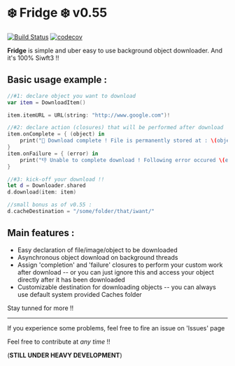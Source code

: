 # ❄️ Fridge ❄️ v0.55
[![Build Status](https://travis-ci.org/vexy/Fridge.svg?branch=master)](https://travis-ci.org/vexy/Fridge)
[![codecov](https://codecov.io/gh/vexy/Fridge/branch/master/graph/badge.svg)](https://codecov.io/gh/vexy/Fridge)


**Fridge** is simple and uber easy to use background object downloader. And it's 100% Siwft3 !!


## Basic usage example :

```Swift
//#1: declare object you want to download
var item = DownloadItem()

item.itemURL = URL(string: "http://www.google.com")!

//#2: declare action (closures) that will be performed after download  (psst.. things will work just fine even if you don't do this !! 😜)
item.onComplete = { (object) in
    print("💪 Download complete ! File is permanently stored at : \(object.absoluteString)")
}
item.onFailure = { (error) in
    print("👎 Unable to complete download ! Following error occured \(error.localizedDescription)")
}

//#3: kick-off your download !!
let d = Downloader.shared
d.download(item: item)

//small bonus as of v0.55 :
d.cacheDestination = "/some/folder/that/iwant/"
```


## Main features :
- Easy declaration of file/image/object to be downloaded
- Asynchronous object download on background threads
- Assign 'completion' and 'failure' closures to perform your custom work after download
--  or you can just ignore this and access your object directly after it has been downloaded
- Customizable destination for downloading objects
-- you can always use default system provided Caches folder

Stay tunned for more !!


---
If you experience some problems, feel free to fire an issue on 'Issues' page


Feel free to contribute at *any time* !!

(**STILL UNDER HEAVY DEVELOPMENT**)
